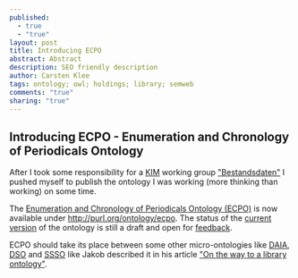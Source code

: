 ```yaml
---
published: 
  - true
  - "true"
layout: post
title: Introducing ECPO
abstract: Abstract
description: SEO friendly description
author: Carsten Klee
tags: ontology; owl; holdings; library; semweb
comments: "true"
sharing: "true"
---
```


## Introducing ECPO - Enumeration and Chronology of Periodicals Ontology

After I took some responsibility for a [KIM](http://www.kim-forum.org/ "Kompetenzzentrum Interoperable Metadaten") working group ["Bestandsdaten"](https://wiki.dnb.de/display/DINIAGKIM/Bestandsdaten+Gruppe "KIM group Bestandsdaten") I pushed myself to publish the ontology I was working (more thinking than working) on some time.

The [Enumeration and Chronology of Periodicals Ontology (ECPO)](http://purl.org/ontology/ecpo "ECPO") is now available under http://purl.org/ontology/ecpo. The status of the [current version](http://cklee.github.io/ecpo/ecpo-bdc6aaf.html) of the ontology is still a draft and open for [feedback](https://github.com/cklee/ecpo/issues).

ECPO should take its place between some other micro-ontologies like [DAIA](http://gbv.github.io/daiaspec/), [DSO](http://gbv.github.io/dso/) and [SSSO](http://purl.org/ontology/ssso) like Jakob described it in his article ["On the way to a library ontology"](http://jakoblog.de/2013/04/11/on-the-way-to-a-library-ontology/ "Jakoblog").
